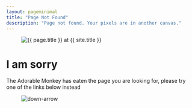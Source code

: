 ```yaml
---
layout: pageminimal
title: "Page Not Found"
description: "Page not found. Your pixels are in another canvas."
---
```


<figure>
  <img src="{{ site.url }}/images/404.jpg" alt="{{ page.title }} at {{ site.title }}">
</figure>

<div class="text-center">
  <h1>I am sorry</h1>
  <p>The Adorable Monkey has eaten the page you are looking for, please try one of the links below instead</p>
</div>

<figure>
  <img src="{{ site.url }}/images/bg_arrow.png" alt="down-arrow">
</figure>
